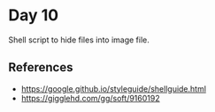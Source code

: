 Day 10
======

Shell script to hide files into image file.

References
----------
* https://google.github.io/styleguide/shellguide.html
* https://gigglehd.com/gg/soft/9160192

